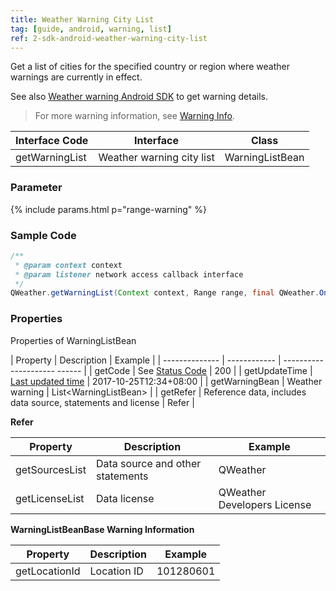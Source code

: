 ```yaml
---
title: Weather Warning City List
tag: [guide, android, warning, list]
ref: 2-sdk-android-weather-warning-city-list
---
```


Get a list of cities for the specified country or region where weather warnings are currently in effect.

See also [Weather warning Android SDK](/en/docs/android-sdk/warning/android-weather-warning/) to get warning details.

> For more warning information, see [Warning Info](/en/docs/resource/warning-info/).

| Interface Code| Interface  | Class |
| ---------------- | -------------- | --------------- |
| getWarningList| Weather warning city list  | WarningListBean |

### Parameter

{% include params.html p="range-warning" %}

### Sample Code

```java
/**
 * @param context context
 * @param listener network access callback interface
 */
QWeather.getWarningList(Context context, Range range, final QWeather.OnResultWarningListListener listener);
```

### Properties

Properties of WarningListBean

| Property | Description | Example |
| -------------- | ------------ | --------------------- ------ |
| getCode | See [Status Code](/en/docs/resource/status-code/) | 200 |
| getUpdateTime | [Last updated time](/en/docs/resource/glossary/#update-time) | 2017-10-25T12:34+08:00 |
| getWarningBean | Weather warning | List&lt;WarningListBean&gt; |
| getRefer | Reference data, includes data source, statements and license | Refer |

**Refer**

| Property | Description | Example |
| -------------- | ------------ | ------------------ |
| getSourcesList | Data source and other statements | QWeather |
| getLicenseList | Data license | QWeather Developers License |

**WarningListBeanBase Warning Information**

| Property | Description | Example |
| ------------- | ------------ | --------- |
| getLocationId | Location ID | 101280601 |
